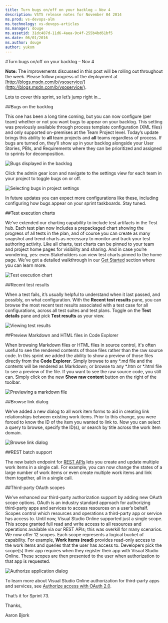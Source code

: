```yaml
---
title: Turn bugs on/off on your backlog – Nov 4
description: VSTS release notes for November 04 2014
ms.prod: vs-devops-alm
ms.technology: vs-devops-articles
ms.manager: douge
ms.assetid: 31dc487d-11d6-4aea-9c4f-255b4bd61bf5
ms.date: 06/01/2016
ms.author: douge
author: yukom
---
```


#Turn bugs on/off on your backlog – Nov 4

**Note:** The improvements discussed in this post will be rolling out throughout the week. Please follow progress of the deployment at [http://blogs.msdn.com/b/vsoservice/](http://blogs.msdn.com/b/vsoservice/).

Lots to cover this sprint, so let’s jump right in…

##Bugs on the backlog

This one has been a long time coming, but you can now configure (per team) whether or not you want bugs to appear on your backlog. This setting was previously available through process template configuration (XML files) and only supported on-premises at the Team Project level. Today’s update brings this ability to **all** team projects and **all** teams regardless of process. If bugs are turned on, they’ll show up in your backlog alongside your User Stories, PBIs, and Requirements where they can be prioritized and assigned to sprints for decomposition.

![Bugs displayed in the backlog](_img/11_04_01.png)

Click the admin gear icon and navigate to the settings view for each team in your project to toggle bugs on or off. 

![Selecting bugs in project settings](_img/11_04_02.png)

In future updates you can expect more configurations like these, including configuring how bugs appear on your sprint taskboards. Stay tuned.

##Test execution charts

We’ve extended our charting capability to include test artifacts in the Test hub. Each test plan now includes a prepackaged chart showing the progress of all tests in the plan, and of course you can create as many snapshot and trend charts as necessary to monitor and track your test authoring activity. Like all charts, test charts can be pinned to your team and project home pages for visibility and sharing. And in case you’re wondering, yes: even Stakeholders can view test charts pinned to the home page. We’ve got a detailed walkthrough in our [Get Started](https://www.visualstudio.com/get-started/track-test-status-vs) section where you can learn more.

![Test execution chart](_img/11_04_03.png)

##Recent test results

When a test fails, it’s usually helpful to understand when it last passed, and possibly, on what configuration. With the **Recent test results** pane, you can browse the most recent test results associated with a test case for all configurations, across all test suites and test plans. Toggle on the **Test details** pane and pick **Test results** as your view.

![Viewing test results](_img/11_04_04.png)

##Preview Markdown and HTML files in Code Explorer

When browsing Markdown files or HTML files in source control, it's often useful to see the rendered contents of those files rather than the raw source code. In this sprint we added the ability to show a preview of those files directly from the **Code Explorer**. Simply browse to any *.md file and the contents will be rendered as Markdown; or browse to any *.htm or *.html file to see a preview of the file. If you want to see the raw source code, you still can. Simply click on the new **Show raw content** button on the right of the toolbar.

![Previewing a markdown file](_img/11_04_05.png)

##Browse link dialog

We’ve added a new dialog to all work item forms to aid in creating link relationships between existing work items. Prior to this change, you were forced to know the ID of the item you wanted to link to. Now you can select a query to browse, specify the ID(s), or search by title across the work item domain.

![Browse link dialog](_img/11_04_06.png)

##REST batch support

The new batch endpoint for [REST APIs](https://www.visualstudio.com/integrate/reference/reference-vso-overview-vsi) lets you create and update multiple work items in a single call. For example, you can now change the states of a large number of work items or even create multiple work items and link them together, all in a single call.

##Third-party OAuth scopes

We’ve enhanced our third-party authorization support by adding new OAuth scope options. OAuth is an industry standard approach for authorizing third-party apps and services to access resources on a user’s behalf. Scopes control which resources and operations a third-party app or service has access to. Until now, Visual Studio Online supported just a single scope. This scope granted full read and write access to all resources and operations available via our REST APIs; this was overkill for many scenarios. We now offer 12 scopes. Each scope represents a logical bucket of capability. For example, **Work items (read)** provides read-only access to the work items and queries that the user has access to. Developers pick the scope(s) their app requires when they register their app with Visual Studio Online. These scopes are then presented to the user when authorization to that app is requested.

![Authorize application dialog](_img/11_04_07.png)

To learn more about Visual Studio Online authorization for third-party apps and services, see [Authorize access with OAuth 2.0](https://www.visualstudio.com/en-us/integrate/get-started/get-started-auth-oauth2-vsi).

That’s it for Sprint 73.

Thanks,

Aaron Bjork